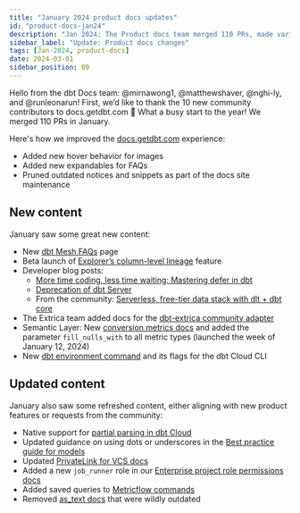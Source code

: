 ```yaml
---
title: "January 2024 product docs updates"
id: "product-docs-jan24"
description: "Jan 2024: The Product docs team merged 110 PRs, made various updates to dbt, such as adding new Mesh FAQs, three new developer blog posts, new conversion metrics for Semantic Layer, and more."
sidebar_label: "Update: Product docs changes"
tags: [Jan-2024, product-docs]
date: 2024-03-01
sidebar_position: 09
---
```


Hello from the dbt Docs team: @mirnawong1, @matthewshaver, @nghi-ly, and @runleonarun! First, we’d like to thank the 10 new community contributors to docs.getdbt.com :pray: What a busy start to the year! We merged 110 PRs in January.

Here's how we improved the [docs.getdbt.com](http://docs.getdbt.com/) experience:

- Added new hover behavior for images
- Added new expandables for FAQs
- Pruned outdated notices and snippets as part of the docs site maintenance

## New content

January saw some great new content:

- New [dbt Mesh FAQs](https://docs.getdbt.com/best-practices/how-we-mesh/mesh-4-faqs) page
- Beta launch of [Explorer’s column-level lineage](https://docs.getdbt.com/docs/collaborate/column-level-lineage) feature
- Developer blog posts:
  - [More time coding, less time waiting: Mastering defer in dbt](https://docs.getdbt.com/blog/defer-to-prod)
  - [Deprecation of dbt Server](https://docs.getdbt.com/blog/deprecation-of-dbt-server)
  - From the community: [Serverless, free-tier data stack with dlt + dbt core](https://docs.getdbt.com/blog/serverless-dlt-dbt-stack)
- The Extrica team added docs for the [dbt-extrica community adapter](https://docs.getdbt.com/docs/core/connect-data-platform/extrica-setup)
- Semantic Layer: New [conversion metrics docs](https://docs.getdbt.com/docs/build/conversion) and added the parameter `fill_nulls_with` to all metric types (launched the week of January 12, 2024)
- New [dbt environment command](https://docs.getdbt.com/reference/commands/dbt-environment) and its flags for the dbt Cloud CLI

## Updated content

January also saw some refreshed content, either aligning with new product features or requests from the community:

- Native support for [partial parsing in dbt Cloud](https://docs.getdbt.com/docs/dbt-cloud-environments#partial-parsing)
- Updated guidance on using dots or underscores in the [Best practice guide for models](https://docs.getdbt.com/best-practices/how-we-style/1-how-we-style-our-dbt-models)
- Updated [PrivateLink for VCS docs](https://docs.getdbt.com/docs/cloud/secure/vcs-privatelink)
- Added a new `job_runner` role in our [Enterprise project role permissions docs](https://docs.getdbt.com/docs/cloud/manage-access/enterprise-permissions#project-role-permissions)
- Added saved queries to [Metricflow commands](https://docs.getdbt.com/docs/build/metricflow-commands#list-saved-queries)
- Removed [as_text docs](https://github.com/dbt-labs/docs.getdbt.com/pull/4726) that were wildly outdated
